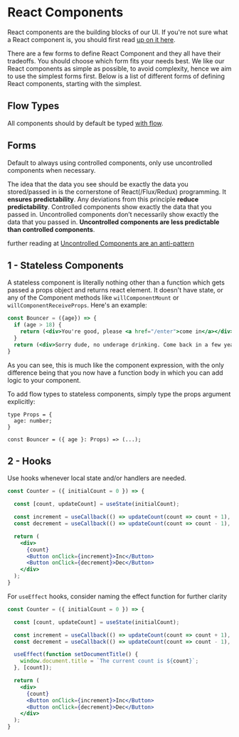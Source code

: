 # React Components
React components are the building blocks of our UI. If you're not sure what a React component is, you should first read [up on it here](https://facebook.github.io/react/).

There are a few forms to define React Component and they all have their tradeoffs. You should choose which form fits your needs best. We like our React components as simple as possible, to avoid complexity, hence we aim to use the simplest forms first. Below is a list of different forms of defining React components, starting with the simplest.

## Flow Types
All components should by default be typed [with flow](https://flow.org/en/docs/react/).

## Forms

Default to always using controlled components, only use uncontrolled components when necessary.

The idea that the data you see should be exactly the data you stored/passed in is the cornerstone of React(/Flux/Redux) programming. It __ensures predictability__. Any deviations from this principle __reduce predictability__. Controlled components show exactly the data that you passed in. Uncontrolled components don’t necessarily show exactly the data that you passed in. __Uncontrolled components are less predictable than controlled components__.

further reading at [Uncontrolled Components are an anti-pattern](https://medium.com/@jedwards8/uncontrolled-components-are-an-anti-pattern-abbdd86fd39e#.rzr8uan2c)

## 1 - Stateless Components
A stateless component is literally nothing other than a function which gets passed a props object and returns react element. It doesn't have state, or any of the Component methods like `willComponentMount` or `willComponentReceiveProps`. Here's an example:

```jsx
const Bouncer = ({age}) => {
  if (age > 18) {
    return (<div>You're good, please <a href="/enter">come in</a></div>);
  }
  return (<div>Sorry dude, no underage drinking. Come back in a few years.</div>);
}
```
As you can see, this is much like the component expression, with the only difference being that you now have a function body in which you can add logic to your component.

To add flow types to stateless components, simply type the props argument explicitly:
```
type Props = {
  age: number;
}

const Bouncer = ({ age }: Props) => (...);
```

## 2 - Hooks

Use hooks whenever local state and/or handlers are needed.
```jsx
const Counter = ({ initialCount = 0 }) => {

  const [count, updateCount] = useState(initialCount);

  const increment = useCallback(() => updateCount(count => count + 1), [updateCount]);
  const decrement = useCallback(() => updateCount(count => count - 1), [updateCount]);

  return (
    <div>
      {count}
      <Button onClick={increment}>Inc</Button>
      <Button onClick={decrement}>Dec</Button>
    </div>
  );
}
```

For `useEffect` hooks, consider naming the effect function for further clarity

```jsx
const Counter = ({ initialCount = 0 }) => {

  const [count, updateCount] = useState(initialCount);

  const increment = useCallback(() => updateCount(count => count + 1), [updateCount]);
  const decrement = useCallback(() => updateCount(count => count - 1), [updateCount]);

  useEffect(function setDocumentTitle() {
    window.document.title = `The current count is ${count}`;
  }, [count]);

  return (
    <div>
      {count}
      <Button onClick={increment}>Inc</Button>
      <Button onClick={decrement}>Dec</Button>
    </div>
  );
}
```
